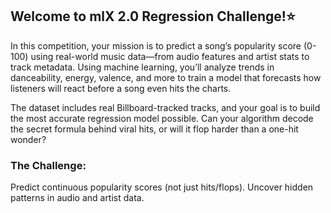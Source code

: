 
## Welcome to mlX 2.0 Regression Challenge!⭐

In this competition, your mission is to predict a song’s popularity score (0-100) using real-world music data—from audio features and artist stats to track metadata. Using machine learning, you’ll analyze trends in danceability, energy, valence, and more to train a model that forecasts how listeners will react before a song even hits the charts.

The dataset includes real Billboard-tracked tracks, and your goal is to build the most accurate regression model possible. Can your algorithm decode the secret formula behind viral hits, or will it flop harder than a one-hit wonder?

### The Challenge:

Predict continuous popularity scores (not just hits/flops).
Uncover hidden patterns in audio and artist data.
